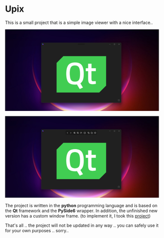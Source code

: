 # Upix

This is a small project that is a simple image viewer with a nice interface..

![](https://raw.githubusercontent.com/Molchaliv/UPix/main/screenshots/upix__0.png)

![enter image description here](https://raw.githubusercontent.com/Molchaliv/UPix/main/screenshots/upix__1.png)

The project is written in the **python** programming language and is based on the **Qt** framework and the **PySide6** wrapper. In addition, the unfinished new version has a custom window frame. (to implement it, I took this [project](https://github.com/re7gog/CustomWindow))

That's all .. the project will not be updated in any way .. you can safely use it for your own purposes .. sorry..
